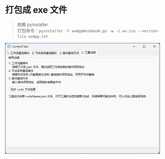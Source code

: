 # 打包成 exe 文件
> 依赖 pyinstaller  
> 打包命令：`pyinstaller -F wxAppNotebook.py -w -i wx.ico --version-file wxApp.txt`

<img src="img/run.png">

